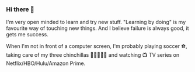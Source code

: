 ### Hi there 👋
I'm very open minded to learn and try new stuff. "Learning by doing" is my favourite way of touching new things. And I believe failure is always good, it gets me success.

When I'm not in front of a computer screen, I'm probably playing soccer ⚽, taking care of my three chinchillas 🐹🐹🐹🐹🐹 and watching 📺 TV series on Netflix/HBO/Hulu/Amazon Prime.
